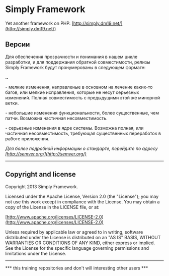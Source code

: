Simply Framework
=========

Yet another framework on PHP.
[http://simply.dm19.net/](http://simply.dm19.net/)

## Версии ##
Для обеспечения прозрачности и понимания в нашем цикле разработки,
и для поддержания обратной совместимости, релизы Simply Framework
будут пронумерованы в следующем формате:

**<major>.<minor>.<patch>**

**<patch>** -   мелкие изменения, направленые в основном на лечение каких-то багов,
                или мелкие исправления, которые не несут серьезных изменений.
                Полная совместимость с предыдущими этой же минорной ветки.

**<minor>** -   небольшие изменения функциональности, более существенные, чем патчи.
                Возможна частичная несовместимость.

**<major>** -   серьезные изменения в ядре системы. Возможна полная, или
                частичная несовместимость, требующая существенных переработок в
                работе приложения.

*Для более подробной информации о стандарте,
перейдите по адресу [http://semver.org/](http://semver.org/)*

---------------------------------------------------------------------------

## Copyright and license ##

Copyright 2013 Simply Framework.

Licensed under the Apache License, Version 2.0 (the "License");
you may not use this work except in compliance with the License.
You may obtain a copy of the License in the LICENSE file, or at:

[http://www.apache.org/licenses/LICENSE-2.0](http://www.apache.org/licenses/LICENSE-2.0)

Unless required by applicable law or agreed to in writing, software distributed
under the License is distributed on an "AS IS" BASIS, WITHOUT WARRANTIES OR CONDITIONS OF ANY KIND,
either express or implied. See the License for the specific
language governing permissions and limitations under the License.

-------------------------------------------------------------------------
*** this training repositories and don't will interesting other users ***
